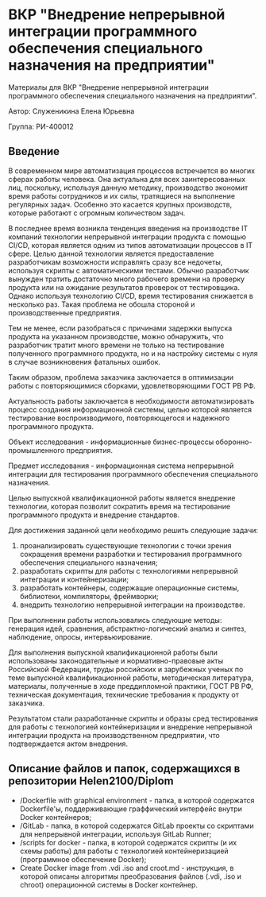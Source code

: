 # ВКР "Внедрение непрерывной интеграции программного обеспечения специального назначения на предприятии"
Материалы для ВКР "Внедрение непрерывной интеграции программного обеспечения специального назначения на предприятии". 

Автор: Служеникина Елена Юрьевна 

Группа: РИ-400012

## Введение
В современном мире автоматизация процессов встречается во многих сферах работы человека. Она актуальна для всех заинтересованных лиц, поскольку, используя данную методику, производство экономит время работы сотрудников и их силы, тратящиеся на выполнение регулярных задач. Особенно это касается крупных производств, которые работают с огромным количеством задач.

В последнее время возникла тенденция введения на производстве IT компаний технологии непрерывной интеграции продукта с помощью CI/CD, которая является одним из типов автоматизации процессов в IT сфере. Целью данной технологии является предоставление разработчикам возможности исправлять сразу все недочеты, используя скрипты с автоматическими тестами. Обычно разработчик вынужден тратить достаточно много рабочего времени на проверку продукта или на ожидание результатов проверок от тестировщика. Однако используя технологию CI/CD, время тестирования снижается в несколько раз. Такая проблема не обошла стороной и производственные предприятия.

Тем не менее, если разобраться с причинами задержки выпуска продукта на указанном производстве, можно обнаружить, что разработчик тратит много времени не только на тестирование полученного программного продукта, но и на настройку системы с нуля в случае возникновения фатальных ошибок.

Таким образом, проблема заказчика заключается в оптимизации работы с повторяющимися сборками, удовлетворяющими ГОСТ РВ РФ.

Актуальность работы заключается в необходимости автоматизировать процесс создания информационной системы, целью которой является тестирование воспроизводимого, повторяющегося и надежного программного продукта.

Объект исследования - информационные бизнес-процессы оборонно-промышленного предприятия.

Предмет исследования - информационная система непрерывной интеграции для тестирования программного обеспечения специального назначения.

Целью выпускной квалификационной работы является внедрение технологии, которая позволит сократить время на тестирование программного продукта и внедрение стандартов.

Для достижения заданной цели необходимо решить следующие задачи:
1) проанализировать существующие технологии с точки зрения сокращения времени разработки и тестирования программного обеспечения специального назначения;
2) разработать скрипты для работы с технологиями непрерывной интеграции и контейнеризации;
3) разработать контейнеры, содержащие операционные системы, библиотеки, компиляторы, фреймворки;
4) внедрить технологию непрерывной интеграции на производстве.

При выполнении работы использовались следующие методы: генерация идей, сравнения, абстрактно-логический анализ и синтез, наблюдение, опросы, интервьюирование.

Для выполнения выпускной квалификационной работы были использованы законодательные и нормативно-правовые акты Российской Федерации, труды российских и зарубежных ученых по теме выпускной квалификационной работы, методическая литература, материалы, полученные в ходе преддипломной практики, ГОСТ РВ РФ, техническая документация, технические требования к продукту от заказчика.

Результатом стали разработанные скрипты и образы сред тестирования для работы с технологией контейнеризации и внедрение непрерывной интеграции продукта на производственном предприятии, что подтверждается актом внедрения.


## Описание файлов и папок, содержащихся в репозитории Helen2100/Diplom

* /Dockerfile with graphical environment - папка, в которой содержатся Dockerfile'ы, поддерживающие граффический интерфейс внутри Docker контейнеров; 
* /GitLab - папка, в которой содержатся GitLab проекты со скриптами для непрерывной интеграции, используя GitLab Runner;
* /scripts for docker - папка, в которой содержатся скрипты (и их схемы работы) для работы с технологией контейнеризацией (программное обеспечение Docker);
* Create Docker image from .vdi .iso and croot.md - инструкция, в которой описаны алгоритмы преобразования файлов (.vdi, .iso и chroot) операционной системы в Docker контейнер.
